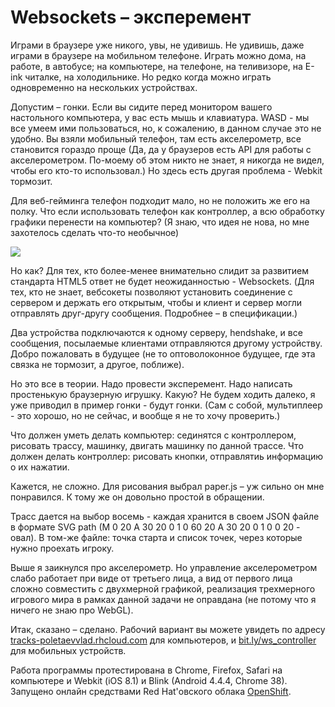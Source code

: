 Websockets – эксперемент
========================

Играми в браузере уже никого, увы, не удивишь. Не удивишь, даже играми в браузере на мобильном телефоне. Играть можно дома, на работе, в автобусе; на компьютере, на телефоне, на теливизоре, на E-ink читалке, на холодильнике. Но редко когда можно играть одновременно на нескольких устройствах.

Допустим – гонки. Если вы сидите перед монитором вашего настольного компьютера, у вас есть мышь и клавиатура. WASD - мы все умеем ими пользоваться, но, к сожалению, в данном случае это не удобно. Вы взяли мобильный телефон, там есть акселерометр, все становится гораздо проще (Да, да у браузеров есть API для работы с акселерометром. По-моему об этом никто не знает, я никогда не видел, чтобы его кто-то использовал.) Но здесь есть другая проблема - Webkit тормозит. 

Для веб-гейминга телефон подходит мало, но не положить же его на полку. Что если использовать телефон как контроллер, а всю обработку графики перенести на компьютер? (Я знаю, что идея не нова, но мне захотелось сделать что-то необычное)

![](http://cl.ly/YEVz/ws_game.png)

Но как? Для тех, кто более-менее внимательно слидит за развитием стандарта HTML5 ответ не будет неожиданностью - Websockets. (Для тех, кто не знает, вебсокеты позволяют установить соединение с сервером и держать его открытым, чтобы и клиент и сервер могли отправлять друг-другу сообщения. Подробнее – в спецификации.) 

Два устройства подключаются к одному серверу, hendshake, и все сообщения, посылаемые клиентами отправляются другому устройству. Добро пожаловать в будущее (не то оптоволоконное будущее, где эта связка не тормозит, а другое, поближе).

Но это все в теории. Надо провести эксперемент. Надо написать простенькую браузерную игрушку. Какую? Не будем ходить далеко, я уже приводил в пример гонки - будут гонки. (Сам с собой, мультиплеер - это хорошо, но не сейчас, и вообще я не то хочу проверить.)

Что должен уметь делать компьютер: сединятся с контроллером, рисовать трассу, машинку, двигать машинку по данной трассе. Что должен делать контроллер: рисовать кнопки, отправлятиь информацию о их нажатии.

Кажется, не сложно. Для рисования выбрал paper.js – уж сильно он мне понравился. К тому же он довольно простой в обращении.

Трасс дается на выбор восемь - каждая хранится в своем JSON файле в формате SVG path (M 0 20 A 30 20 0 1 0 60 20 A 30 20 0 1 0 0 20 - овал). В том-же файле: точка старта и список точек, через которые нужно проехать игроку.

Выше я заикнулся про акселерометр. Но управление акселерометром слабо работает при виде от третьего лица, а вид от первого лица сложно совместить с двухмерной графикой, реализация трехмерного игрового мира в рамках данной задачи не оправдана (не потому что я ничего не знаю про WebGL). 

Итак, сказано – сделано. Рабочий вариант вы можете увидеть по адресу [tracks-poletaevvlad.rhcloud.com](http://tracks-poletaevvlad.rhcloud.com/) для компьютеров, и [bit.ly/ws_controller](http://bit.ly/ws_controller) для мобильных устройств.

Работа программы протестирована в Chrome, Firefox, Safari на компьютере и Webkit (iOS 8.1) и Blink (Android 4.4.4, Chrome 38). Запущено онлайн средствами Red Hat'овского облака [OpenShift](https://www.openshift.com/). 
